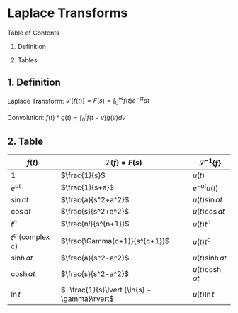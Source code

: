 # Laplace Transforms

Table of Contents

1. Definition

2. Tables


## 1. Definition

Laplace Transform: $\mathscr{L}\lbrace f(t) \rbrace = F(s) = \int_0^\infty f(t)e^{-st}dt$

Convolution: $f(t) * g(t) = \int_0^t f(t-v)g(v)dv$

## 2. Table
|$f(t)$|$\mathscr{L}\lbrace f \rbrace = F(s)$|$\mathscr{L}^{-1}  \lbrace f \rbrace$|
|-|-|-|
|$1$|$\frac{1}{s}$|$u(t)$|
|$e^{at}$|$\frac{1}{s+a}$|$e^{-at}u(t)$|
|$\sin{at}$|$\frac{a}{s^2+a^2}$|$u(t)\sin{at}$|
|$\cos{at}$|$\frac{s}{s^2+a^2}$|$u(t)\cos{at}$|
|$t^n$|$\frac{n!}{s^{n+1}}$|$u(t)t^n$|
|$t^c$ (complex c)|$\frac{\Gamma(c+1)}{s^{c+1}}$|$u(t)t^c$|
|$\sinh{at}$|$\frac{a}{s^2-a^2}$|$u(t)\sinh{at}$|
|$\cosh{at}$|$\frac{s}{s^2-a^2}$|$u(t)\cosh{at}$|
|$\ln{t}$|$-\frac{1}{s}\lvert {\ln{s} + \gamma}\rvert$|$u(t)\ln{t}$|
